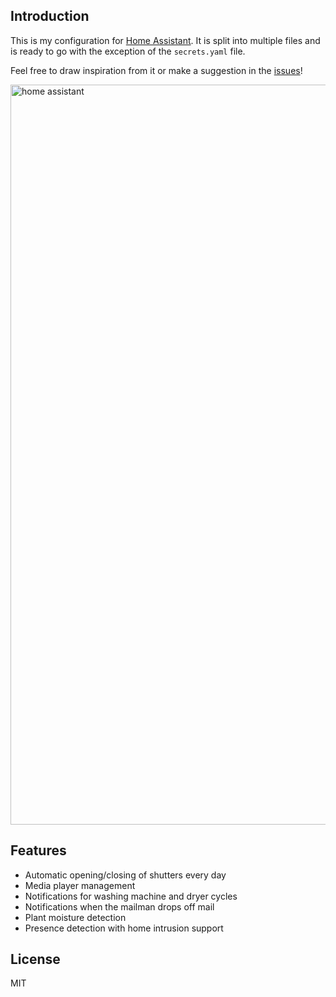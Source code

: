 ## Introduction

This is my configuration for [Home Assistant](https://github.com/home-assistant/home-assistant). It is split into multiple files and is ready to go with the exception of the `secrets.yaml` file.

Feel free to draw inspiration from it or make a suggestion in the [issues](https://github.com/nunofgs/home-assistant-config/issues)!

<img width="1184" alt="home assistant" src="https://cloud.githubusercontent.com/assets/92085/26530956/afb1efbe-43d7-11e7-9812-6bf6b7d79a52.png">

## Features

* Automatic opening/closing of shutters every day
* Media player management
* Notifications for washing machine and dryer cycles
* Notifications when the mailman drops off mail
* Plant moisture detection
* Presence detection with home intrusion support

## License

MIT
